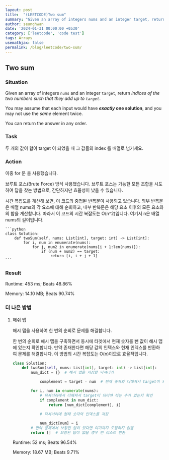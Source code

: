 ```yaml
---
layout: post
title:  "(LEETCODE)Two sum"
summary: "Given an array of integers nums and an integer target, return indices of the two numbers such that they add up to target."
author: seunghwan
date: '2024-01-31 00:00:00 +0530'
category: ['leetcode', 'code test']
tags: Arrays
usemathjax: false
permalink: /blog/leetcode/two-sum/
---
```

## Two sum

### Situation

Given an array of integers `nums` and an integer `target`, return *indices of the two numbers such that they add up to `target`*.

You may assume that each input would have ***exactly* one solution**, and you may not use the *same* element twice.

You can return the answer in any order.

### Task

두 개의 값이 합이 target 이 되었을 때 그 값들의 index 를 배열로 넘기세요.

### Action

이중 for 문 을 사용했습니다.

브루트 포스(Brute Force) 방식 사용했습니다. 브루트 포스는 가능한 모든 조합을 시도하여 답을 찾는 방법으로, 간단하지만 효율성이 낮을 수 있습니다.

시간 복잡도를 계산해 보면, 이 코드의 중첩된 반복문이 사용되고 있습니다. 외부 반복문은 배열 nums의 각 요소에 대해 순회하고, 내부 반복문은 해당 요소 이후의 모든 요소와의 합을 계산합니다. 따라서 이 코드의 시간 복잡도는 O(n^2)입니다. 여기서 n은 배열 nums의 길이입니다.

    ```python
    class Solution:
        def twoSum(self, nums: List[int], target: int) -> List[int]:
            for i, num in enumerate(nums):
                for j, num2 in enumerate(nums[i + 1:len(nums)]):
                    if (num + num2) == target:
                        return [i, i + j + 1]
    ```

### Result

Runtime: 453 ms; Beats 48.86%

Memory: 14.10 MB; Beats 90.74%

### 더 나은 방법

1. 해쉬 맵
    
    해시 맵을 사용하여 한 번의 순회로 문제를 해결합니다.
    
    한 번의 순회로 해시 맵을 구축하면서 동시에 타겟에서 현재 숫자를 뺀 값이 해시 맵에 있는지 확인합니다. 만약 존재한다면 해당 값의 인덱스와 현재 인덱스를 반환하여 문제를 해결합니다. 이 방법의 시간 복잡도는 O(n)이므로 효율적입니다.
    
    ```python
    class Solution:
        def twoSum(self, nums: List[int], target: int) -> List[int]:
            num_dict = {}  # 해시 맵을 저장할 딕셔너리
    
                complement = target - num  # 현재 숫자와 더해져서 target이 되어야 하는 수
    
            for i, num in enumerate(nums): 
                # 딕셔너리에서 더해져서 target이 되어야 하는 수가 있는지 확인
                if complement in num_dict:
                    return [num_dict[complement], i]
                
                # 딕셔너리에 현재 숫자와 인덱스를 저장
    
                num_dict[num] = i
            # 만약 문제에서 보장된 답이 있다면 여기까지 도달하지 않음
            return []  # 보장된 답이 없을 경우 빈 리스트 반환
    ```

    Runtime: 52 ms; Beats 96.54%

    Memory: 18.67 MB; Beats 9.71%